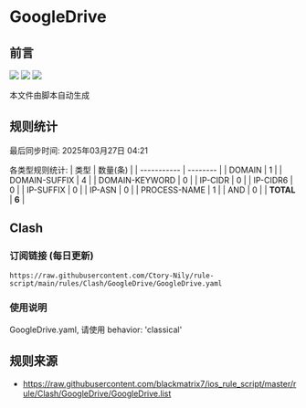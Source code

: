 # GoogleDrive

## 前言
![](https://img.shields.io/badge/%E4%B8%8B%E8%BD%BD%E8%A7%84%E5%88%99-%E5%90%88%E5%B9%B6%E8%A7%84%E5%88%99-blue) ![](https://img.shields.io/badge/%E7%BB%9F%E8%AE%A1%E6%95%B0%E9%87%8F-green) ![](https://img.shields.io/badge/%E7%94%9F%E6%88%90%E8%AE%A2%E9%98%85-8A2BE2)

本文件由脚本自动生成

## 规则统计
最后同步时间: 2025年03月27日 04:21

各类型规则统计:
| 类型        | 数量(条) |
| ----------- | -------- |
| DOMAIN       | 1        | 
| DOMAIN-SUFFIX | 4        | 
| DOMAIN-KEYWORD | 0        | 
| IP-CIDR      | 0        | 
| IP-CIDR6     | 0        | 
| IP-SUFFIX    | 0        | 
| IP-ASN       | 0        | 
| PROCESS-NAME | 1        | 
| AND          | 0        | 
| **TOTAL** | **6** | 
## Clash

### 订阅链接 (每日更新)
```
https://raw.githubusercontent.com/Ctory-Nily/rule-script/main/rules/Clash/GoogleDrive/GoogleDrive.yaml
```

### 使用说明
GoogleDrive.yaml, 请使用 behavior: 'classical'

## 规则来源
- https://raw.githubusercontent.com/blackmatrix7/ios_rule_script/master/rule/Clash/GoogleDrive/GoogleDrive.list 
